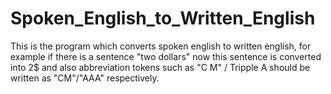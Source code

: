 # Spoken_English_to_Written_English

This is the program which converts spoken english to written english, for example if there is a sentence "two dollars" now this sentence is converted into 2$ and also abbreviation tokens such as "C M" / Tripple A should be written as "CM"/"AAA" respectively.

